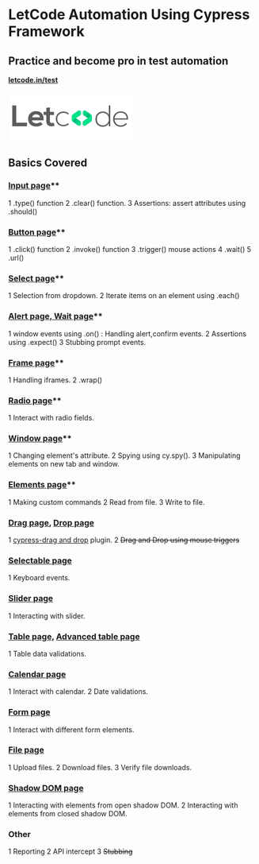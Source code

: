 # LetCode Automation Using Cypress Framework

## Practice and become pro in test automation

**[letcode.in/test](https://letcode.in/test)**


![letCode](cypress/downloads/images/letCode_logo.png)


## Basics Covered

### [Input page](https://letcode.in/edit)**

1 .type() function
2 .clear() function.
3 Assertions: assert attributes using .should()

### [Button page](https://letcode.in/buttons)**

1 .click() function
2 .invoke() function
3 .trigger() mouse actions
4 .wait()
5 .url()

### [Select page](https://letcode.in/dropdowns)**

1 Selection from dropdown.
2 Iterate items on an element using .each()


### [Alert page, Wait page](https://letcode.in/alert)**

1 window events using .on() : Handling alert,confirm events.
2 Assertions using .expect()
3 Stubbing prompt events.


### [Frame page](https://letcode.in/frame)**

1 Handling iframes.
2 .wrap()

### [Radio page](https://letcode.in/radio)**

1 Interact with radio fields.


### [Window page](https://letcode.in/windows)**

1 Changing element's attribute.
2 Spying using cy.spy().
3 Manipulating elements on new tab and window.


### [Elements page](https://letcode.in/elements)**

1 Making custom commands
2 Read from file.
3 Write to file.


### [Drag page](https://letcode.in/draggable), [Drop page](https://letcode.in/dropable)

1 [cypress-drag and drop](https://www.npmjs.com/package/@4tw/cypress-drag-drop) plugin.
2 ~~Drag and Drop using mouse triggers~~

### [Selectable page](https://letcode.in/selectable)

1 Keyboard events.

### [Slider page](https://letcode.in/slider)

1 Interacting with slider.

### [Table page](https://letcode.in/table), [Advanced table page](https://letcode.in/advancedtable)

1 Table data validations.

### [Calendar page](https://letcode.in/calendar)

1 Interact with calendar.
2 Date validations.

### [Form page](https://letcode.in/forms)
1 Interact with different form elements.

### [File page](https://letcode.in/file)
1 Upload files.
2 Download files.
3 Verify file downloads.

### [Shadow DOM page](https://letcode.in/shadow)
1 Interacting with elements from open shadow DOM.
2 Interacting with elements from closed shadow DOM.

### Other 
1 Reporting
2 API intercept
3 ~~Stubbing~~